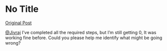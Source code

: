 # No Title

[Original Post](https://discourse.onlinedegree.iitm.ac.in/t/171141/465)

<p><a class="mention" href="/u/jivraj">@Jivraj</a> I’ve completed all the required steps, but I’m still getting 0, It was working fine before. Could you please help me identify what might be going wrong?</p>